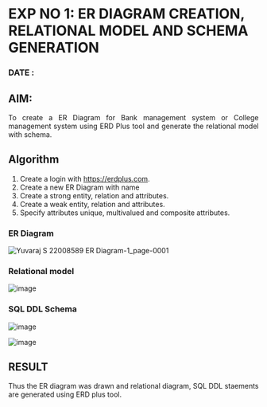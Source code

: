 # EXP NO 1: ER DIAGRAM CREATION, RELATIONAL MODEL AND SCHEMA GENERATION  
### DATE : 
## AIM:
<div align="justify">
   To create a ER Diagram for Bank management system or College management system using ERD Plus tool and generate the relational model with schema. 
</div>

## Algorithm
1. Create a login with https://erdplus.com.
2. Create a new ER Diagram with name
3. Create a strong entity, relation and attributes.
4. Create a weak entity, relation and attributes.
5. Specify attributes unique, multivalued and composite attributes.

### ER Diagram 
![Yuvaraj S 22008589 ER Diagram-1_page-0001](https://github.com/Yuvaraj878/DBMS/assets/118622554/6027f53b-3fa4-4272-ba88-e4ba2605aaf0)


### Relational model
![image](https://github.com/Yuvaraj878/DBMS/assets/118622554/5d7e8065-856c-4696-a2ca-1c08cd3609ab)


### SQL DDL Schema 
![image](https://github.com/Yuvaraj878/DBMS/assets/118622554/91dae84b-3c3a-4b9a-889d-1eb4f3c7e66f)

![image](https://github.com/Yuvaraj878/DBMS/assets/118622554/eea0b7ca-7eb6-4638-94a9-134b06b70e6f)

## RESULT 
<div align="justify">
Thus the ER diagram was drawn and relational diagram, SQL DDL staements are generated using ERD plus tool.
</div>
